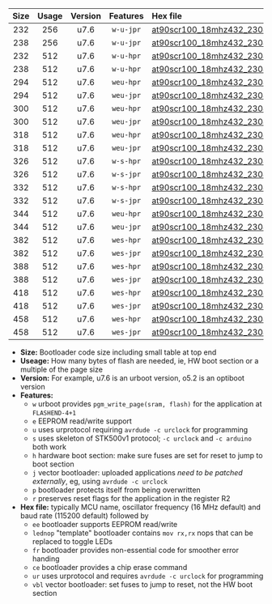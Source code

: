 |Size|Usage|Version|Features|Hex file|
|:-:|:-:|:-:|:-:|:--|
|232|256|u7.6|`w-u-jpr`|[at90scr100_18mhz432_230400bps_ur_vbl.hex](https://raw.githubusercontent.com/stefanrueger/urboot/main/bootloaders/at90scr100/fcpu_18mhz432/230400_bps/at90scr100_18mhz432_230400bps_ur_vbl.hex)|
|238|256|u7.6|`w-u-jpr`|[at90scr100_18mhz432_230400bps_lednop_ur_vbl.hex](https://raw.githubusercontent.com/stefanrueger/urboot/main/bootloaders/at90scr100/fcpu_18mhz432/230400_bps/at90scr100_18mhz432_230400bps_lednop_ur_vbl.hex)|
|232|512|u7.6|`w-u-hpr`|[at90scr100_18mhz432_230400bps_ur.hex](https://raw.githubusercontent.com/stefanrueger/urboot/main/bootloaders/at90scr100/fcpu_18mhz432/230400_bps/at90scr100_18mhz432_230400bps_ur.hex)|
|238|512|u7.6|`w-u-hpr`|[at90scr100_18mhz432_230400bps_lednop_ur.hex](https://raw.githubusercontent.com/stefanrueger/urboot/main/bootloaders/at90scr100/fcpu_18mhz432/230400_bps/at90scr100_18mhz432_230400bps_lednop_ur.hex)|
|294|512|u7.6|`weu-hpr`|[at90scr100_18mhz432_230400bps_ee_ur.hex](https://raw.githubusercontent.com/stefanrueger/urboot/main/bootloaders/at90scr100/fcpu_18mhz432/230400_bps/at90scr100_18mhz432_230400bps_ee_ur.hex)|
|294|512|u7.6|`weu-jpr`|[at90scr100_18mhz432_230400bps_ee_ur_vbl.hex](https://raw.githubusercontent.com/stefanrueger/urboot/main/bootloaders/at90scr100/fcpu_18mhz432/230400_bps/at90scr100_18mhz432_230400bps_ee_ur_vbl.hex)|
|300|512|u7.6|`weu-hpr`|[at90scr100_18mhz432_230400bps_ee_lednop_ur.hex](https://raw.githubusercontent.com/stefanrueger/urboot/main/bootloaders/at90scr100/fcpu_18mhz432/230400_bps/at90scr100_18mhz432_230400bps_ee_lednop_ur.hex)|
|300|512|u7.6|`weu-jpr`|[at90scr100_18mhz432_230400bps_ee_lednop_ur_vbl.hex](https://raw.githubusercontent.com/stefanrueger/urboot/main/bootloaders/at90scr100/fcpu_18mhz432/230400_bps/at90scr100_18mhz432_230400bps_ee_lednop_ur_vbl.hex)|
|318|512|u7.6|`weu-hpr`|[at90scr100_18mhz432_230400bps_ee_lednop_fr_ur.hex](https://raw.githubusercontent.com/stefanrueger/urboot/main/bootloaders/at90scr100/fcpu_18mhz432/230400_bps/at90scr100_18mhz432_230400bps_ee_lednop_fr_ur.hex)|
|318|512|u7.6|`weu-jpr`|[at90scr100_18mhz432_230400bps_ee_lednop_fr_ur_vbl.hex](https://raw.githubusercontent.com/stefanrueger/urboot/main/bootloaders/at90scr100/fcpu_18mhz432/230400_bps/at90scr100_18mhz432_230400bps_ee_lednop_fr_ur_vbl.hex)|
|326|512|u7.6|`w-s-hpr`|[at90scr100_18mhz432_230400bps.hex](https://raw.githubusercontent.com/stefanrueger/urboot/main/bootloaders/at90scr100/fcpu_18mhz432/230400_bps/at90scr100_18mhz432_230400bps.hex)|
|326|512|u7.6|`w-s-jpr`|[at90scr100_18mhz432_230400bps_vbl.hex](https://raw.githubusercontent.com/stefanrueger/urboot/main/bootloaders/at90scr100/fcpu_18mhz432/230400_bps/at90scr100_18mhz432_230400bps_vbl.hex)|
|332|512|u7.6|`w-s-hpr`|[at90scr100_18mhz432_230400bps_lednop.hex](https://raw.githubusercontent.com/stefanrueger/urboot/main/bootloaders/at90scr100/fcpu_18mhz432/230400_bps/at90scr100_18mhz432_230400bps_lednop.hex)|
|332|512|u7.6|`w-s-jpr`|[at90scr100_18mhz432_230400bps_lednop_vbl.hex](https://raw.githubusercontent.com/stefanrueger/urboot/main/bootloaders/at90scr100/fcpu_18mhz432/230400_bps/at90scr100_18mhz432_230400bps_lednop_vbl.hex)|
|344|512|u7.6|`weu-hpr`|[at90scr100_18mhz432_230400bps_ee_lednop_fr_ce_ur.hex](https://raw.githubusercontent.com/stefanrueger/urboot/main/bootloaders/at90scr100/fcpu_18mhz432/230400_bps/at90scr100_18mhz432_230400bps_ee_lednop_fr_ce_ur.hex)|
|344|512|u7.6|`weu-jpr`|[at90scr100_18mhz432_230400bps_ee_lednop_fr_ce_ur_vbl.hex](https://raw.githubusercontent.com/stefanrueger/urboot/main/bootloaders/at90scr100/fcpu_18mhz432/230400_bps/at90scr100_18mhz432_230400bps_ee_lednop_fr_ce_ur_vbl.hex)|
|382|512|u7.6|`wes-hpr`|[at90scr100_18mhz432_230400bps_ee.hex](https://raw.githubusercontent.com/stefanrueger/urboot/main/bootloaders/at90scr100/fcpu_18mhz432/230400_bps/at90scr100_18mhz432_230400bps_ee.hex)|
|382|512|u7.6|`wes-jpr`|[at90scr100_18mhz432_230400bps_ee_vbl.hex](https://raw.githubusercontent.com/stefanrueger/urboot/main/bootloaders/at90scr100/fcpu_18mhz432/230400_bps/at90scr100_18mhz432_230400bps_ee_vbl.hex)|
|388|512|u7.6|`wes-hpr`|[at90scr100_18mhz432_230400bps_ee_lednop.hex](https://raw.githubusercontent.com/stefanrueger/urboot/main/bootloaders/at90scr100/fcpu_18mhz432/230400_bps/at90scr100_18mhz432_230400bps_ee_lednop.hex)|
|388|512|u7.6|`wes-jpr`|[at90scr100_18mhz432_230400bps_ee_lednop_vbl.hex](https://raw.githubusercontent.com/stefanrueger/urboot/main/bootloaders/at90scr100/fcpu_18mhz432/230400_bps/at90scr100_18mhz432_230400bps_ee_lednop_vbl.hex)|
|418|512|u7.6|`wes-hpr`|[at90scr100_18mhz432_230400bps_ee_lednop_fr.hex](https://raw.githubusercontent.com/stefanrueger/urboot/main/bootloaders/at90scr100/fcpu_18mhz432/230400_bps/at90scr100_18mhz432_230400bps_ee_lednop_fr.hex)|
|418|512|u7.6|`wes-jpr`|[at90scr100_18mhz432_230400bps_ee_lednop_fr_vbl.hex](https://raw.githubusercontent.com/stefanrueger/urboot/main/bootloaders/at90scr100/fcpu_18mhz432/230400_bps/at90scr100_18mhz432_230400bps_ee_lednop_fr_vbl.hex)|
|458|512|u7.6|`wes-hpr`|[at90scr100_18mhz432_230400bps_ee_lednop_fr_ce.hex](https://raw.githubusercontent.com/stefanrueger/urboot/main/bootloaders/at90scr100/fcpu_18mhz432/230400_bps/at90scr100_18mhz432_230400bps_ee_lednop_fr_ce.hex)|
|458|512|u7.6|`wes-jpr`|[at90scr100_18mhz432_230400bps_ee_lednop_fr_ce_vbl.hex](https://raw.githubusercontent.com/stefanrueger/urboot/main/bootloaders/at90scr100/fcpu_18mhz432/230400_bps/at90scr100_18mhz432_230400bps_ee_lednop_fr_ce_vbl.hex)|

- **Size:** Bootloader code size including small table at top end
- **Useage:** How many bytes of flash are needed, ie, HW boot section or a multiple of the page size
- **Version:** For example, u7.6 is an urboot version, o5.2 is an optiboot version
- **Features:**
  + `w` urboot provides `pgm_write_page(sram, flash)` for the application at `FLASHEND-4+1`
  + `e` EEPROM read/write support
  + `u` uses urprotocol requiring `avrdude -c urclock` for programming
  + `s` uses skeleton of STK500v1 protocol; `-c urclock` and `-c arduino` both work
  + `h` hardware boot section: make sure fuses are set for reset to jump to boot section
  + `j` vector bootloader: uploaded applications *need to be patched externally*, eg, using `avrdude -c urclock`
  + `p` bootloader protects itself from being overwritten
  + `r` preserves reset flags for the application in the register R2
- **Hex file:** typically MCU name, oscillator frequency (16 MHz default) and baud rate (115200 default) followed by
  + `ee` bootloader supports EEPROM read/write
  + `lednop` "template" bootloader contains `mov rx,rx` nops that can be replaced to toggle LEDs
  + `fr` bootloader provides non-essential code for smoother error handing
  + `ce` bootloader provides a chip erase command
  + `ur` uses urprotocol and requires `avrdude -c urclock` for programming
  + `vbl` vector bootloader: set fuses to jump to reset, not the HW boot section
